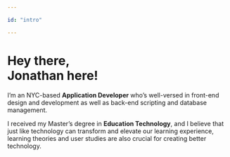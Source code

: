 ```yaml
---

id: "intro"

---
```


# Hey there, <br>Jonathan here!

I’m an NYC-based **Application Developer** who’s well-versed in front-end design and development as well as back-end scripting and database management.

I received my Master’s degree in **Education Technology**, and I believe that just like technology can transform and elevate our learning experience, learning theories and user studies are also crucial for creating better technology.